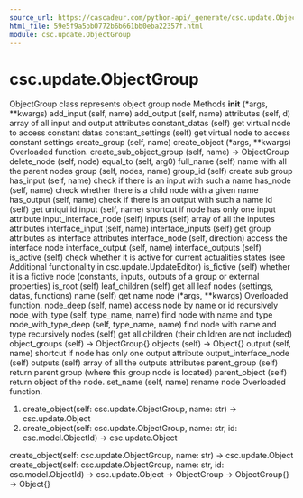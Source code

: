 ```yaml
---
source_url: https://cascadeur.com/python-api/_generate/csc.update.ObjectGroup.html
html_file: 59e5f9a5bb0772b6b661bb0eba22357f.html
module: csc.update.ObjectGroup
---
```


# csc.update.ObjectGroup 

ObjectGroup class represents object group node Methods __init__ (*args, **kwargs) add_input (self, name) add_output (self, name) attributes (self, d) array of all input and output attributes constant_datas (self) get virtual node to access constant datas constant_settings (self) get virtual node to access constant settings create_group (self, name) create_object (*args, **kwargs) Overloaded function. create_sub_object_group (self, name) -> ObjectGroup delete_node (self, node) equal_to (self, arg0) full_name (self) name with all the parent nodes group (self, nodes, name) group_id (self) create sub group has_input (self, name) check if there is an input with such a name has_node (self, name) check whether there is a child node with a given name has_output (self, name) check if there is an output with such a name id (self) get uniqui id input (self, name) shortcut if node has only one input attribute input_interface_node (self) inputs (self) array of all the inputes attributes interface_input (self, name) interface_inputs (self) get group attributes as interface attributes interface_node (self, direction) access the interface node interface_output (self, name) interface_outputs (self) is_active (self) check whether it is active for current actualities states (see Additional functionality in csc.update.UpdateEditor) is_fictive (self) whether it is a fictive node (constants, inputs, outputs of a group or external properties) is_root (self) leaf_children (self) get all leaf nodes (settings, datas, functions) name (self) get name node (*args, **kwargs) Overloaded function. node_deep (self, name) access node by name or id recursively node_with_type (self, type_name, name) find node with name and type node_with_type_deep (self, type_name, name) find node with name and type recursively nodes (self) get all children (their children are not included) object_groups (self) -> ObjectGroup{} objects (self) -> Object{} output (self, name) shortcut if node has only one output attribute output_interface_node (self) outputs (self) array of all the outputs attributes parent_group (self) return parent group (where this group node is located) parent_object (self) return object of the node. set_name (self, name) rename node Overloaded function.
1. create_object(self: csc.update.ObjectGroup, name: str) -> csc.update.Object
2. create_object(self: csc.update.ObjectGroup, name: str, id: csc.model.ObjectId) -> csc.update.Object

create_object(self: csc.update.ObjectGroup, name: str) -> csc.update.Object create_object(self: csc.update.ObjectGroup, name: str, id: csc.model.ObjectId) -> csc.update.Object -> ObjectGroup -> ObjectGroup{} -> Object{}